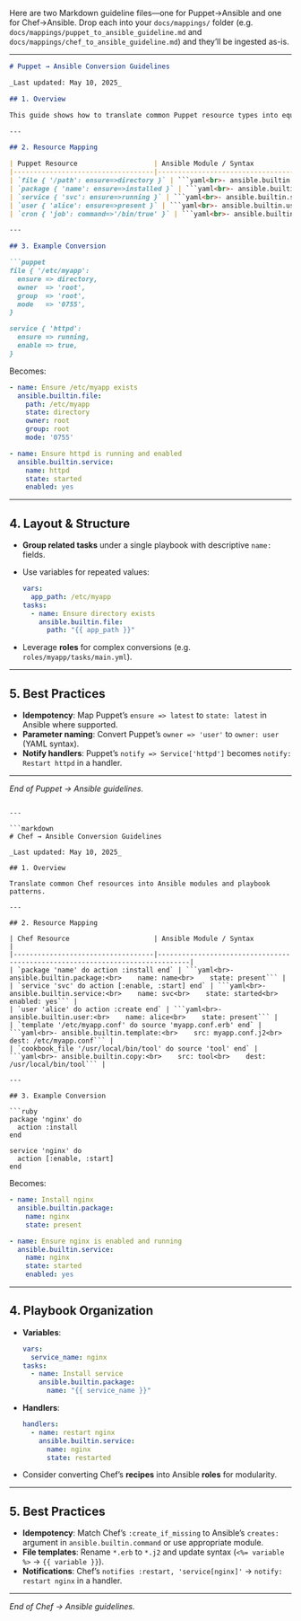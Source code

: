 Here are two Markdown guideline files—one for Puppet→Ansible and one for Chef→Ansible. Drop each into your `docs/mappings/` folder (e.g. `docs/mappings/puppet_to_ansible_guideline.md` and `docs/mappings/chef_to_ansible_guideline.md`) and they’ll be ingested as-is.

---

````markdown
# Puppet → Ansible Conversion Guidelines

_Last updated: May 10, 2025_

## 1. Overview

This guide shows how to translate common Puppet resource types into equivalent Ansible tasks and playbook structure.

---

## 2. Resource Mapping

| Puppet Resource                   | Ansible Module / Syntax                                                     |
|-----------------------------------|------------------------------------------------------------------------------|
| `file { '/path': ensure=>directory }` | ```yaml<br>- ansible.builtin.file:<br>    path: /path<br>    state: directory``` |
| `package { 'name': ensure=>installed }` | ```yaml<br>- ansible.builtin.package:<br>    name: name<br>    state: present``` |
| `service { 'svc': ensure=>running }` | ```yaml<br>- ansible.builtin.service:<br>    name: svc<br>    state: started``` |
| `user { 'alice': ensure=>present }` | ```yaml<br>- ansible.builtin.user:<br>    name: alice<br>    state: present``` |
| `cron { 'job': command=>'/bin/true' }` | ```yaml<br>- ansible.builtin.cron:<br>    name: job<br>    job: '/bin/true'``` |

---

## 3. Example Conversion

```puppet
file { '/etc/myapp':
  ensure => directory,
  owner  => 'root',
  group  => 'root',
  mode   => '0755',
}

service { 'httpd':
  ensure => running,
  enable => true,
}
````

Becomes:

```yaml
- name: Ensure /etc/myapp exists
  ansible.builtin.file:
    path: /etc/myapp
    state: directory
    owner: root
    group: root
    mode: '0755'

- name: Ensure httpd is running and enabled
  ansible.builtin.service:
    name: httpd
    state: started
    enabled: yes
```

---

## 4. Layout & Structure

* **Group related tasks** under a single playbook with descriptive `name:` fields.

* Use variables for repeated values:

  ```yaml
  vars:
    app_path: /etc/myapp
  tasks:
    - name: Ensure directory exists
      ansible.builtin.file:
        path: "{{ app_path }}"
  ```

* Leverage **roles** for complex conversions (e.g. `roles/myapp/tasks/main.yml`).

---

## 5. Best Practices

* **Idempotency**: Map Puppet’s `ensure => latest` to `state: latest` in Ansible where supported.
* **Parameter naming**: Convert Puppet’s `owner => 'user'` to `owner: user` (YAML syntax).
* **Notify handlers**: Puppet’s `notify => Service['httpd']` becomes `notify: Restart httpd` in a handler.

---

*End of Puppet → Ansible guidelines.*

````

---

```markdown
# Chef → Ansible Conversion Guidelines

_Last updated: May 10, 2025_

## 1. Overview

Translate common Chef resources into Ansible modules and playbook patterns.

---

## 2. Resource Mapping

| Chef Resource                     | Ansible Module / Syntax                                                     |
|-----------------------------------|------------------------------------------------------------------------------|
| `package 'name' do action :install end` | ```yaml<br>- ansible.builtin.package:<br>    name: name<br>    state: present``` |
| `service 'svc' do action [:enable, :start] end` | ```yaml<br>- ansible.builtin.service:<br>    name: svc<br>    state: started<br>    enabled: yes``` |
| `user 'alice' do action :create end` | ```yaml<br>- ansible.builtin.user:<br>    name: alice<br>    state: present``` |
| `template '/etc/myapp.conf' do source 'myapp.conf.erb' end` | ```yaml<br>- ansible.builtin.template:<br>    src: myapp.conf.j2<br>    dest: /etc/myapp.conf``` |
| `cookbook_file '/usr/local/bin/tool' do source 'tool' end` | ```yaml<br>- ansible.builtin.copy:<br>    src: tool<br>    dest: /usr/local/bin/tool``` |

---

## 3. Example Conversion

```ruby
package 'nginx' do
  action :install
end

service 'nginx' do
  action [:enable, :start]
end
````

Becomes:

```yaml
- name: Install nginx
  ansible.builtin.package:
    name: nginx
    state: present

- name: Ensure nginx is enabled and running
  ansible.builtin.service:
    name: nginx
    state: started
    enabled: yes
```

---

## 4. Playbook Organization

* **Variables**:

  ```yaml
  vars:
    service_name: nginx
  tasks:
    - name: Install service
      ansible.builtin.package:
        name: "{{ service_name }}"
  ```

* **Handlers**:

  ```yaml
  handlers:
    - name: restart nginx
      ansible.builtin.service:
        name: nginx
        state: restarted
  ```

* Consider converting Chef’s **recipes** into Ansible **roles** for modularity.

---

## 5. Best Practices

* **Idempotency**: Match Chef’s `:create_if_missing` to Ansible’s `creates:` argument in `ansible.builtin.command` or use appropriate module.
* **File templates**: Rename `*.erb` to `*.j2` and update syntax (`<%= variable %>` → `{{ variable }}`).
* **Notifications**: Chef’s `notifies :restart, 'service[nginx]'` → `notify: restart nginx` in a handler.

---

*End of Chef → Ansible guidelines.*

```
```
